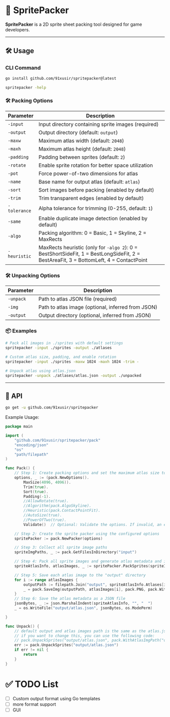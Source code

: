 # 🧩 SpritePacker

**SpritePacker** is a 2D sprite sheet packing tool designed for game developers.

------

## 🛠 Usage

### CLI Command

```bash
go install github.com/91xusir/spritepacker@latest
```
```bash
spritepacker -help
```
### 🛠️ Packing Options

| Parameter    | Description                                                                                                                           |
|--------------|---------------------------------------------------------------------------------------------------------------------------------------|
| `-input`     | Input directory containing sprite images (required)                                                                                   |
| `-output`    | Output directory (default: `output`)                                                                                                  |
| `-maxw`      | Maximum atlas width (default: `2048`)                                                                                                 |
| `-maxh`      | Maximum atlas height (default: `2048`)                                                                                                |
| `-padding`   | Padding between sprites (default: `2`)                                                                                                |
| `-rotate`    | Enable sprite rotation for better space utilization                                                                                   |
| `-pot`       | Force power-of-two dimensions for atlas                                                                                               |
| `-name`      | Base name for output atlas (default: `atlas`)                                                                                         |
| `-sort`      | Sort images before packing (enabled by default)                                                                                       |
| `-trim`      | Trim transparent edges (enabled by default)                                                                                           |
| `-tolerance` | Alpha tolerance for trimming (0-255, default: `1`)                                                                                    |
| `-same`      | Enable duplicate image detection (enabled by default)                                                                                 |
| `-algo`      | Packing algorithm: 0 = Basic, 1 = Skyline, 2 = MaxRects                                                                               |
| `-heuristic` | MaxRects heuristic (only for `-algo 2`): 0 = BestShortSideFit, 1 = BestLongSideFit, 2 = BestAreaFit, 3 = BottomLeft, 4 = ContactPoint |

### 🛠️ Unpacking Options

| Parameter | Description                                        |
|-----------|----------------------------------------------------|
| `-unpack` | Path to atlas JSON file (required)                 |
| `-img`    | Path to atlas image (optional, inferred from JSON) |
| `-output` | Output directory (optional, inferred from JSON)    |

### 📦 Examples

```bash
# Pack all images in ./sprites with default settings
spritepacker -input ./sprites -output ./atlases

# Custom atlas size, padding, and enable rotation
spritepacker -input ./sprites -maxw 1024 -maxh 1024 -trim -

# Unpack atlas using atlas.json
spritepacker -unpack ./atlases/atlas.json -output ./unpacked
```

------


## 🧪 API

```bash
go get -u github.com/91xusir/spritepacker
```

Example Usage:

```go
package main

import (
	"github.com/91xusir/spritepacker/pack"
	"encoding/json"
	"os"
	"path/filepath"
)

func Pack() {
	// Step 1: Create packing options and set the maximum atlas size to 4096x4096
	options, _ := (pack.NewOptions().
		MaxSize(4096, 4096)).
	    Trim(true).
		Sort(true).
		Padding(-1).
		//AllowRotate(true).
		//Algorithm(pack.AlgoSkyline).
		//Heuristic(pack.ContactPointFit).
		//AutoSize(true).
		//PowerOfTwo(true).
		Validate()	// Optional: Validate the options. If invalid, an error will be returned.

	// Step 2: Create the sprite packer using the configured options
	spritePacker := pack.NewPacker(options)

	// Step 3: Collect all sprite image paths
	spriteImgPaths, _ := pack.GetFilesInDirectory("input")

	// Step 4: Pack all sprite images and generate atlas metadata and images
	spriteAtlasInfo, atlasImages, _ := spritePacker.PackSprites(spriteImgPaths)

	// Step 5: Save each atlas image to the "output" directory
	for i := range atlasImages {
		outputPath := filepath.Join("output", spriteAtlasInfo.Atlases[i].Name)
		_ = pack.SaveImg(outputPath, atlasImages[i], pack.PNG, pack.WithCLV(pack.DefaultCompression))
	}
	// Step 6: Save the atlas metadata as a JSON file
	jsonBytes, _ := json.MarshalIndent(spriteAtlasInfo, "", "  ")
	_ = os.WriteFile("output/atlas.json", jsonBytes, os.ModePerm)

}

func Unpack() {
	// default output and atlas images path is the same as the atlas.json path
	// if you want to change this, you can use the following code:
	// pack.UnpackSprites("output/atlas.json", pack.WithAtlasImgPath("output"), pack.WithOutputPath("output"))
	err := pack.UnpackSprites("output/atlas.json")
	if err != nil {
		return
	}
}
```

# ✅ TODO List

- [ ] Custom output format using Go templates
- [ ] more format support
- [ ] GUI 
